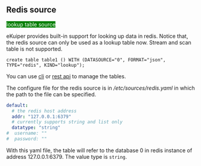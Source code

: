## Redis source

<span style="background:green;color:white">lookup table source</span>

eKuiper provides built-in support for looking up data in redis. Notice that, the redis source can only be used as a lookup table now. Stream and scan table is not supported.

```text
create table table1 () WITH (DATASOURCE="0", FORMAT="json", TYPE="redis", KIND="lookup");
```

You can use [cli](../../../api/cli/tables.md) or [rest api](../../../api/restapi/tables.md) to manage the tables.

The configure file for the redis source is in */etc/sources/redis.yaml* in which the path to the file can be specified.

```yaml
default:
  # the redis host address
  addr: "127.0.0.1:6379"
  # currently supports string and list only
  datatype: "string"
#  username: ""
#  password: ""
```

With this yaml file, the table will refer to the database 0 in redis instance of address 127.0.0.1:6379. The value type is `string`.